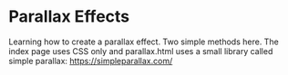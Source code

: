 # Parallax Effects

Learning how to create a parallax effect. Two simple methods here. The index page uses CSS only and parallax.html uses a small library called simple parallax: https://simpleparallax.com/
